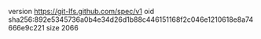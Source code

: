 version https://git-lfs.github.com/spec/v1
oid sha256:892e5345736a0b4e34d26d1b88c446151168f2c046e1210618e8a74666e9c221
size 2066
